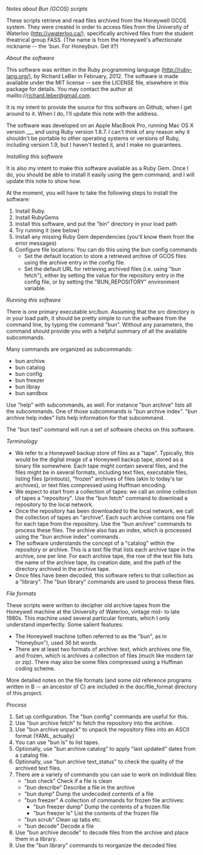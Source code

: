 _Notes about Bun (GCOS) scripts_

These scripts retrieve and read files archived from the Honeywell GCOS system. They were created in order
to access files from the University of Waterloo (http://uwaterloo.ca/), specifically archived files from the
student theatrical group FASS. (The name is from the Honeywell's affectionate nickname -- the 'bun. For
Honeybun. Get it?)

_About the software_

This software was written in the Ruby programming language (http://ruby-lang.org/), by Richard LeBer in 
February, 2012. The software is made available under the MIT license -- see the LICENSE file, elsewhere
in this package for details. You may contact the author at mailto://richard.leber@gmail.com.

It is my intent to provide the source for this software on Github, when I get around to it. When I do,
I'll update this note with the address.

The software was developed on an Apple MacBook Pro, running Mac OS X version ___ and using Ruby version
1.8.7. I can't think of any reason why it shouldn't be portable to other operating systems or versions
of Ruby, including version 1.9, but I haven't tested it, and I make no guarantees.

_Installing this software_

It is also my intent to make this software available as a Ruby Gem. Once I do, you should be able to install
it easily using the gem command, and I will update this note to show how.

At the moment, you will have to take the following steps to install the software:

1. Install Ruby.
2. Install RubyGems
3. Install this software, and put the "bin" directory in your load path
4. Try running it (see below)
5. Install any missing Ruby Gem dependencies (you'll know them from the error messages)
6. Configure file locations: You can do this using the bun config commands
   - Set the default location to store a retrieved archive of GCOS files using the archive entry in the config file.
   - Set the default URL for retrieving archived files (i.e. using "bun fetch"), either by setting the value
     for the repository entry in the config file, or by setting the "BUN_REPOSITORY" environment variable.

_Running this software_

There is one primary executable src/bun. Assuming that the src directory is in your load path, it should
be pretty simple to run the software from the command line, by typing the command "bun". Without any
parameters, the command should provide you with a helpful summary of all the available subcommands.

Many commands are organized as subcommands:
- bun archive
- bun catalog
- bun config
- bun freezer
- bun libray
- bun sandbox

Use "help" with subcommands, as well. For instance "bun archive" lists all the subcommands. One of those 
subcommands is "bun archive index". "bun archive help index" lists help information for that subcommand.

The "bun test" command will run a set of software checks on this software.

_Terminology_
- We refer to a Honeywell backup store of files as a "tape". Typically, this would be the digital image of
  a Honeywell backup tape, stored as a binary file somewhere. Each tape might contain several files, and
  the files might be in several formats, including text files, executable files, listing files (printouts),
  "frozen" archives of files (akin to today's tar archives), or text files compressed using Huffman encoding.
- We expect to start from a collection of tapes: we call an online collection of tapes a "repository". Use
  the "bun fetch" command to download a repository to the local network.
- Once the repository has been downloaded to the local network, we call the collection of tapes an "archive".
  Each such archive contains one file for each tape from the repository. Use the 
  "bun archive" commands to process these files. The archive also has an index, which is processed using the
  "bun archive index" commands.
- The software understands the concept of a "catalog" within the repository or archive. This is a text file
  that lists each archive tape in the archive, one per line. For each archive tape, the row of the text file
  lists the name of the archive tape, its creation date, and the path of the directory archived in the
  archive tape.
- Once files have been decoded, this software refers to that collection as a "library". The "bun library"
  commands are used to process these files.

_File formats_

These scripts were written to decipher old archive tapes from the Honeywell machine at the University of
Waterloo, vintage mid- to late 1980s. This machine used several particular formats, which I only understand
imperfectly. Some salient features:
- The Honeywell machine (often referred to as the "bun", as in "Honeybun"), used 36 bit words.
- There are at least two formats of archive: text, which archives one file, and frozen, which is archives 
  a collection of files (much like modern tar or zip). There may also be some files compressed using a
  Huffman coding scheme.

More detailed notes on the file formats (and some old reference programs written in B -- an ancestor of C)
are included in the doc/file_format directory of this project.

_Process_
1. Set up configuration. The "bun config" commands are useful for this. 
2. Use "bun archive fetch" to fetch the repository into the archive.
3. Use "bun archive unpack" to unpack the repository files into an ASCII format (YAML, actually)
4. You can use "bun ls" to list tapes.
5. Optionally, use "bun archive catalog" to apply "last updated" dates from a catalog file.
6. Optionally, use "bun archive text_status" to check the quality of the archived text files.
7. There are a variety of commands you can use to work on individual files:
   - "bun check"    Check if a file is clean
   - "bun describe" Describe a file in the archive
   - "bun dump"     Dump the undecoded contents of a file
   - "bun freezer"  A collection of commands for frozen file archives:
     - "bun freezer dump" Dump the contents of a frozen file
     - "bun freezer ls"   List the contents of the frozen file
   - "bun scrub"    Clean up tabs etc.
   - "bun decode"   Decode a file
8. Use "bun archive decode" to decode files from the archive and place them in a library.
9. Use the "bun library" commands to reorganize the decoded files

